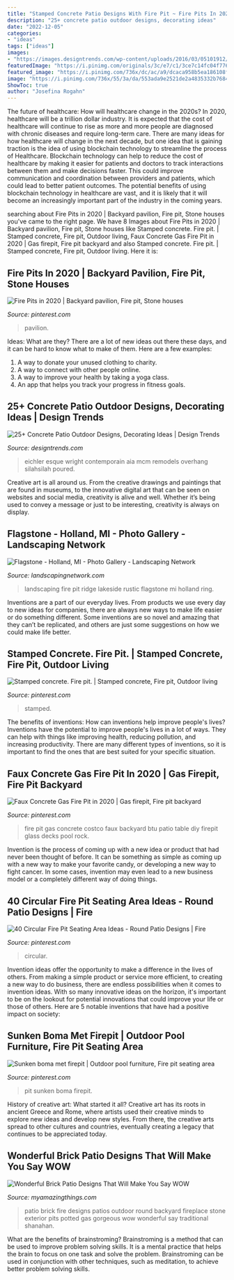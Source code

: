 ```yaml
---
title: "Stamped Concrete Patio Designs With Fire Pit ~ Fire Pits In 2020"
description: "25+ concrete patio outdoor designs, decorating ideas"
date: "2022-12-05"
categories:
- "ideas"
tags: ["ideas"]
images:
- "https://images.designtrends.com/wp-content/uploads/2016/03/05101912/Custom-Concrete-Patio-Design.jpg"
featuredImage: "https://i.pinimg.com/originals/3c/e7/c1/3ce7c14fc04f776661edd5df1d88863a.jpg"
featured_image: "https://i.pinimg.com/736x/dc/ac/a9/dcaca958b5ea186108f15e338289996f.jpg"
image: "https://i.pinimg.com/736x/55/3a/da/553ada9e2521de2a4835332b76840538.jpg"
ShowToc: true
author: "Josefina Rogahn"
---
```



The future of healthcare: How will healthcare change in the 2020s?
In 2020, healthcare will be a trillion dollar industry. It is expected that the cost of healthcare will continue to rise as more and more people are diagnosed with chronic diseases and require long-term care. There are many ideas for how healthcare will change in the next decade, but one idea that is gaining traction is the idea of using blockchain technology to streamline the process of Healthcare. Blockchain technology can help to reduce the cost of healthcare by making it easier for patients and doctors to track interactions between them and make decisions faster. This could improve communication and coordination between providers and patients, which could lead to better patient outcomes. The potential benefits of using blockchain technology in healthcare are vast, and it is likely that it will become an increasingly important part of the industry in the coming years.

	

		
searching about Fire Pits in 2020 | Backyard pavilion, Fire pit, Stone houses you've came to the right page. We have 8 Images about Fire Pits in 2020 | Backyard pavilion, Fire pit, Stone houses like Stamped concrete. Fire pit. | Stamped concrete, Fire pit, Outdoor living, Faux Concrete Gas Fire Pit in 2020 | Gas firepit, Fire pit backyard and also Stamped concrete. Fire pit. | Stamped concrete, Fire pit, Outdoor living. Here it is:
		
    
## Fire Pits In 2020 | Backyard Pavilion, Fire Pit, Stone Houses

<img loading=lazy src="https://i.pinimg.com/736x/fa/d3/42/fad34291199f9cdf246a7cdc869b92eb.jpg" onerror="this.onerror=null;this.src='https://tse1.mm.bing.net/th?id=OIP.-rWHMLfW18dqWtaW9n3lbgHaHa&amp;pid=15.1';" alt="Fire Pits in 2020 | Backyard pavilion, Fire pit, Stone houses">

_Source: pinterest.com_

>pavilion. 

	

Ideas: What are they?
There are a lot of new ideas out there these days, and it can be hard to know what to make of them. Here are a few examples:
1. A way to donate your unused clothing to charity.
2. A way to connect with other people online.
3. A way to improve your health by taking a yoga class.
4. An app that helps you track your progress in fitness goals.

    
## 25+ Concrete Patio Outdoor Designs, Decorating Ideas | Design Trends

<img loading=lazy src="https://images.designtrends.com/wp-content/uploads/2016/03/05101912/Custom-Concrete-Patio-Design.jpg" onerror="this.onerror=null;this.src='https://tse1.mm.bing.net/th?id=OIP.Jj0h_Yu5FaapakveLXVv7wHaE3&amp;pid=15.1';" alt="25+ Concrete Patio Outdoor Designs, Decorating Ideas | Design Trends">

_Source: designtrends.com_

>eichler esque wright contemporain aia mcm remodels overhang silahsilah poured. 

	

Creative art is all around us. From the creative drawings and paintings that are found in museums, to the innovative digital art that can be seen on websites and social media, creativity is alive and well. Whether it’s being used to convey a message or just to be interesting, creativity is always on display.

    
## Flagstone - Holland, MI - Photo Gallery - Landscaping Network

<img loading=lazy src="https://images.landscapingnetwork.com/pictures/images/800x642Max/flagstone_78/lakeside-fire-pit-rustic-fire-ring-blue-ridge-landscaping_8047.jpg" onerror="this.onerror=null;this.src='https://tse1.mm.bing.net/th?id=OIP.Y2okZc9fj2r1xY6vT7LSYgHaE8&amp;pid=15.1';" alt="Flagstone - Holland, MI - Photo Gallery - Landscaping Network">

_Source: landscapingnetwork.com_

>landscaping fire pit ridge lakeside rustic flagstone mi holland ring. 

	

Inventions are a part of our everyday lives. From products we use every day to new ideas for companies, there are always new ways to make life easier or do something different. Some inventions are so novel and amazing that they can’t be replicated, and others are just some suggestions on how we could make life better.

    
## Stamped Concrete. Fire Pit. | Stamped Concrete, Fire Pit, Outdoor Living

<img loading=lazy src="https://i.pinimg.com/originals/3c/e7/c1/3ce7c14fc04f776661edd5df1d88863a.jpg" onerror="this.onerror=null;this.src='https://tse2.mm.bing.net/th?id=OIP.eIT3vx9-ILddOzLXNLYR2AHaJ4&amp;pid=15.1';" alt="Stamped concrete. Fire pit. | Stamped concrete, Fire pit, Outdoor living">

_Source: pinterest.com_

>stamped. 

	

The benefits of inventions: How can inventions help improve people's lives?
Inventions have the potential to improve people's lives in a lot of ways. They can help with things like improving health, reducing pollution, and increasing productivity. There are many different types of inventions, so it is important to find the ones that are best suited for your specific situation.

    
## Faux Concrete Gas Fire Pit In 2020 | Gas Firepit, Fire Pit Backyard

<img loading=lazy src="https://i.pinimg.com/736x/dc/ac/a9/dcaca958b5ea186108f15e338289996f.jpg" onerror="this.onerror=null;this.src='https://tse1.mm.bing.net/th?id=OIP.U7lG4h6rGT0GnJETgJmjoQHaHa&amp;pid=15.1';" alt="Faux Concrete Gas Fire Pit in 2020 | Gas firepit, Fire pit backyard">

_Source: pinterest.com_

>fire pit gas concrete costco faux backyard btu patio table diy firepit glass decks pool rock. 

	

Invention is the process of coming up with a new idea or product that had never been thought of before. It can be something as simple as coming up with a new way to make your favorite candy, or developing a new way to fight cancer. In some cases, invention may even lead to a new business model or a completely different way of doing things.

    
## 40 Circular Fire Pit Seating Area Ideas - Round Patio Designs | Fire

<img loading=lazy src="https://i.pinimg.com/736x/55/3a/da/553ada9e2521de2a4835332b76840538.jpg" onerror="this.onerror=null;this.src='https://tse3.mm.bing.net/th?id=OIP.pDUtg499XBrq5kNS1dpl1QHaIn&amp;pid=15.1';" alt="40 Circular Fire Pit Seating Area Ideas - Round Patio Designs | Fire">

_Source: pinterest.com_

>circular. 

	

Invention ideas offer the opportunity to make a difference in the lives of others. From making a simple product or service more efficient, to creating a new way to do business, there are endless possibilities when it comes to invention ideas. With so many innovative ideas on the horizon, it's important to be on the lookout for potential innovations that could improve your life or those of others. Here are 5 notable inventions that have had a positive impact on society: 
    
## Sunken Boma Met Firepit | Outdoor Pool Furniture, Fire Pit Seating Area

<img loading=lazy src="https://i.pinimg.com/736x/59/b1/bc/59b1bc441e8b637a68a11c095326b800.jpg" onerror="this.onerror=null;this.src='https://tse3.mm.bing.net/th?id=OIP.ze4S1QJW_DqYmtsmOcuA9QHaFj&amp;pid=15.1';" alt="Sunken boma met firepit | Outdoor pool furniture, Fire pit seating area">

_Source: pinterest.com_

>pit sunken boma firepit. 

	

History of creative art: What started it all?
Creative art has its roots in ancient Greece and Rome, where artists used their creative minds to explore new ideas and develop new styles. From there, the creative arts spread to other cultures and countries, eventually creating a legacy that continues to be appreciated today.

    
## Wonderful Brick Patio Designs That Will Make You Say WOW

<img loading=lazy src="http://myamazingthings.com/wp-content/uploads/2017/03/red-brick-patio-for-traditional-patio-with-purple-flowers.jpg" onerror="this.onerror=null;this.src='https://tse4.mm.bing.net/th?id=OIP.0TXyK5UEpdcA1lTJMmRovwHaFi&amp;pid=15.1';" alt="Wonderful Brick Patio Designs That Will Make You Say WOW">

_Source: myamazingthings.com_

>patio brick fire designs patios outdoor round backyard fireplace stone exterior pits potted gas gorgeous wow wonderful say traditional shanahan. 

	

What are the benefits of brainstroming?
Brainstroming is a method that can be used to improve problem solving skills. It is a mental practice that helps the brain to focus on one task and solve the problem. Brainstroming can be used in conjunction with other techniques, such as meditation, to achieve better problem solving skills.

